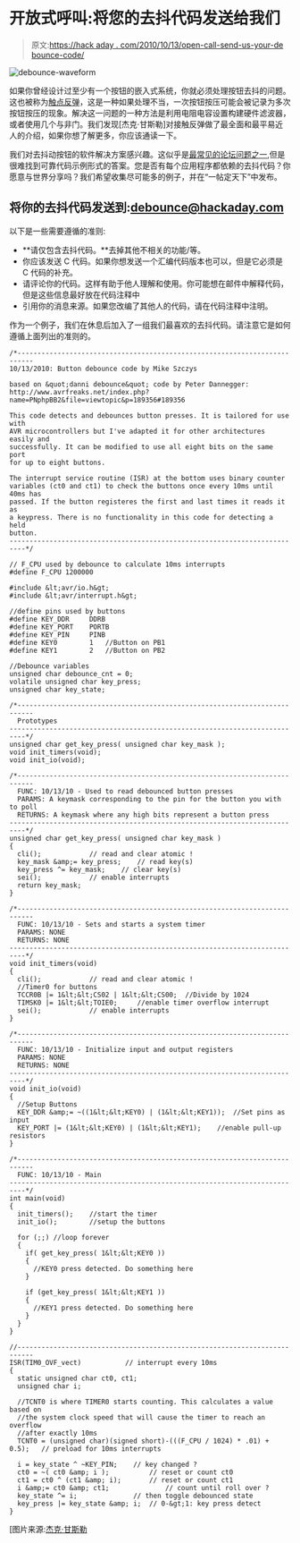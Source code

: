 # 开放式呼叫:将您的去抖代码发送给我们

> 原文:[https://hack aday . com/2010/10/13/open-call-send-us-your-de bounce-code/](https://hackaday.com/2010/10/13/open-call-send-us-your-debounce-code/)

![](../Images/6621ff49e5cda3f6417b7b503fc03543.png "debounce-waveform")

如果你曾经设计过至少有一个按钮的嵌入式系统，你就必须处理按钮去抖的问题。这也被称为[触点反弹](http://en.wikipedia.org/wiki/Debounce#Contact_bounce)，这是一种如果处理不当，一次按钮按压可能会被记录为多次按钮按压的现象。解决这一问题的一种方法是利用电阻电容设置构建硬件滤波器，或者使用几个与非门。我们发现[杰克·甘斯勒]对接触反弹做了最全面和最平易近人的介绍，如果你想了解更多，你应该通读一下。

我们对去抖动按钮的软件解决方案感兴趣。这似乎是[最常见的论坛问题之一](http://www.avrfreaks.net/index.php?name=PNphpBB2&file=viewtopic&t=33821),但是很难找到可靠代码示例形式的答案。您是否有每个应用程序都依赖的去抖代码？你愿意与世界分享吗？我们希望收集尽可能多的例子，并在“一帖定天下”中发布。

## 将你的去抖代码发送到:[debounce@hackaday.com](mailto:debounce@hackaday.com)

以下是一些需要遵循的准则:

*   **请仅包含去抖代码。**去掉其他不相关的功能/等。
*   你应该发送 C 代码。如果你想发送一个汇编代码版本也可以，但是它必须是 C 代码的补充。
*   请评论你的代码。这样有助于他人理解和使用。你可能想在邮件中解释代码，但是这些信息最好放在代码注释中
*   引用你的消息来源。如果您改编了其他人的代码，请在代码注释中注明。

作为一个例子，我们在休息后加入了一组我们最喜欢的去抖代码。请注意它是如何遵循上面列出的准则的。

```
/*--------------------------------------------------------------------------
10/13/2010: Button debounce code by Mike Szczys

based on &quot;danni debounce&quot; code by Peter Dannegger:
http://www.avrfreaks.net/index.php?name=PNphpBB2&file=viewtopic&p=189356#189356

This code detects and debounces button presses. It is tailored for use with
AVR microcontrollers but I've adapted it for other architectures easily and
successfully. It can be modified to use all eight bits on the same port
for up to eight buttons.

The interrupt service routine (ISR) at the bottom uses binary counter
variables (ct0 and ct1) to check the buttons once every 10ms until 40ms has
passed. If the button registeres the first and last times it reads it as
a keypress. There is no functionality in this code for detecting a held
button.
--------------------------------------------------------------------------*/

// F_CPU used by debounce to calculate 10ms interrupts
#define F_CPU 1200000

#include &lt;avr/io.h&gt;
#include &lt;avr/interrupt.h&gt;

//define pins used by buttons
#define KEY_DDR		DDRB
#define KEY_PORT	PORTB
#define KEY_PIN		PINB
#define KEY0		1	//Button on PB1
#define KEY1		2	//Button on PB2

//Debounce variables
unsigned char debounce_cnt = 0;
volatile unsigned char key_press;
unsigned char key_state;

/*--------------------------------------------------------------------------
  Prototypes
--------------------------------------------------------------------------*/
unsigned char get_key_press( unsigned char key_mask );
void init_timers(void);
void init_io(void);

/*--------------------------------------------------------------------------
  FUNC: 10/13/10 - Used to read debounced button presses
  PARAMS: A keymask corresponding to the pin for the button you with to poll
  RETURNS: A keymask where any high bits represent a button press
--------------------------------------------------------------------------*/
unsigned char get_key_press( unsigned char key_mask )
{
  cli();			// read and clear atomic !
  key_mask &amp;= key_press;	// read key(s)
  key_press ^= key_mask;	// clear key(s)
  sei();			// enable interrupts
  return key_mask;
}

/*--------------------------------------------------------------------------
  FUNC: 10/13/10 - Sets and starts a system timer
  PARAMS: NONE
  RETURNS: NONE
--------------------------------------------------------------------------*/
void init_timers(void)
{
  cli();			// read and clear atomic !
  //Timer0 for buttons
  TCCR0B |= 1&lt;&lt;CS02 | 1&lt;&lt;CS00;	//Divide by 1024
  TIMSK0 |= 1&lt;&lt;TOIE0;		//enable timer overflow interrupt
  sei();			// enable interrupts
}

/*--------------------------------------------------------------------------
  FUNC: 10/13/10 - Initialize input and output registers
  PARAMS: NONE
  RETURNS: NONE
--------------------------------------------------------------------------*/
void init_io(void)
{
  //Setup Buttons
  KEY_DDR &amp;= ~((1&lt;&lt;KEY0) | (1&lt;&lt;KEY1));	//Set pins as input
  KEY_PORT |= (1&lt;&lt;KEY0) | (1&lt;&lt;KEY1);	//enable pull-up resistors
}

/*--------------------------------------------------------------------------
  FUNC: 10/13/10 - Main
--------------------------------------------------------------------------*/
int main(void)
{
  init_timers();	//start the timer
  init_io();		//setup the buttons

  for (;;) //loop forever
  {
    if( get_key_press( 1&lt;&lt;KEY0 ))
    {
      //KEY0 press detected. Do something here
    }

    if (get_key_press( 1&lt;&lt;KEY1 ))
    {
      //KEY1 press detected. Do something here
    }
  }
}

//--------------------------------------------------------------------------
ISR(TIM0_OVF_vect)           // interrupt every 10ms
{
  static unsigned char ct0, ct1;
  unsigned char i;

  //TCNT0 is where TIMER0 starts counting. This calculates a value based on
  //the system clock speed that will cause the timer to reach an overflow
  //after exactly 10ms
  TCNT0 = (unsigned char)(signed short)-(((F_CPU / 1024) * .01) + 0.5);   // preload for 10ms interrupts

  i = key_state ^ ~KEY_PIN;    // key changed ?
  ct0 = ~( ct0 &amp; i );          // reset or count ct0
  ct1 = ct0 ^ (ct1 &amp; i);       // reset or count ct1
  i &amp;= ct0 &amp; ct1;              // count until roll over ?
  key_state ^= i;              // then toggle debounced state
  key_press |= key_state &amp; i;  // 0-&gt;1: key press detect
}
```

[图片来源:[杰克·甘斯勒](http://www.ganssle.com/debouncing.htm)